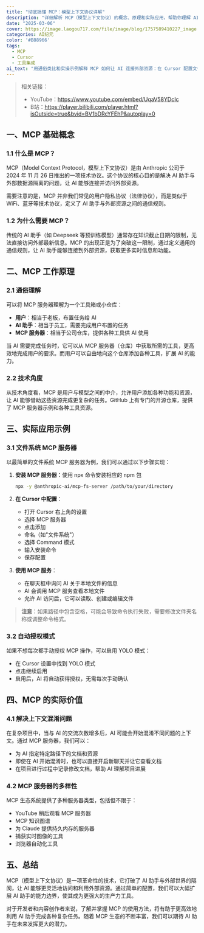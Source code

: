 ```yaml
---
title: "彻底搞懂 MCP：模型上下文协议详解"
description: "详细解析 MCP（模型上下文协议）的概念、原理和实际应用，帮助你理解 AI 助手如何连接外部资源"
date: "2025-03-06"
cover: https://image.laogou717.com/file/image/blog/1757589410227_image.png
categories: AI纪元
color: '#B88966'
tags:
  - MCP
  - Cursor
  - 工具集成
ai_text: "用通俗类比和实操示例解释 MCP 如何让 AI 连接外部资源：在 Cursor 配置文件系统 MCP、开启 YOLO 自动授权，并将项目资料作为可复用的工具与上下文，帮助扩展 AI 的能力边界。"
---
```


> 相关链接：
> - YouTube：<https://www.youtube.com/embed/UqaV58YDcIc>
> - B站：<https://player.bilibili.com/player.html?isOutside=true&bvid=BV1bDRcYFEhP&autoplay=0>

## 一、MCP 基础概念

### 1.1 什么是 MCP？

MCP（Model Context Protocol，模型上下文协议）是由 Anthropic 公司于 2024 年 11 月 26 日推出的一项技术协议。这个协议的核心目的是解决 AI 助手与外部数据源隔离的问题，让 AI 能够连接并访问外部资源。

需要注意的是，MCP 并非我们常见的用户隐私协议（法律协议），而是类似于 WiFi、蓝牙等技术协议，定义了 AI 助手与外部资源之间的通信规则。

### 1.2 为什么需要 MCP？

传统的 AI 助手（如 Deepseek 等预训练模型）通常存在知识截止日期的限制，无法直接访问外部最新信息。MCP 的出现正是为了突破这一限制，通过定义通用的通信规则，让 AI 助手能够连接到外部资源，获取更多实时信息和功能。

## 二、MCP 工作原理

### 2.1 通俗理解

可以将 MCP 服务器理解为一个工具箱或小仓库：

- **用户**：相当于老板，布置任务给 AI
- **AI 助手**：相当于员工，需要完成用户布置的任务
- **MCP 服务器**：相当于公司仓库，提供各种工具供 AI 使用

当 AI 需要完成任务时，它可以从 MCP 服务器（仓库）中获取所需的工具，更高效地完成用户的要求。而用户可以自由地向这个仓库添加各种工具，扩展 AI 的能力。

### 2.2 技术角度

从技术角度看，MCP 是用户与模型之间的中介，允许用户添加各种功能和资源，让 AI 能够借助这些资源完成更复杂的任务。GitHub 上有专门的开源仓库，提供了 MCP 服务器示例和各种工具资源。

## 三、实际应用示例

### 3.1 文件系统 MCP 服务器

以最简单的文件系统 MCP 服务器为例，我们可以通过以下步骤实现：

1. **安装 MCP 服务器**：使用 npx 命令安装相应的 npm 包
   ```bash
   npx -y @anthropic-ai/mcp-fs-server /path/to/your/directory
   ```

2. **在 Cursor 中配置**：
   - 打开 Cursor 右上角的设置
   - 选择 MCP 服务器
   - 点击添加
   - 命名（如"文件系统"）
   - 选择 Command 模式
   - 输入安装命令
   - 保存配置

3. **使用 MCP 服务**：
   - 在聊天框中询问 AI 关于本地文件的信息
   - AI 会调用 MCP 服务查看本地文件
   - 允许 AI 访问后，它可以读取、创建或编辑文件

> **注意**：如果路径中包含空格，可能会导致命令执行失败，需要修改文件夹名称或调整命令格式。

### 3.2 自动授权模式

如果不想每次都手动授权 MCP 操作，可以启用 YOLO 模式：
- 在 Cursor 设置中找到 YOLO 模式
- 点击继续启用
- 启用后，AI 将自动获得授权，无需每次手动确认

## 四、MCP 的实际价值

### 4.1 解决上下文混淆问题

在复杂项目中，当与 AI 的交流次数增多后，AI 可能会开始混淆不同问题的上下文。通过 MCP 服务器，我们可以：

- 为 AI 指定特定路径下的文档和资源
- 即使在 AI 开始混淆时，也可以直接开启新聊天并让它查看文档
- 在项目进行过程中记录修改文档，帮助 AI 理解项目进展

### 4.2 MCP 服务器的多样性

MCP 生态系统提供了多种服务器类型，包括但不限于：
- YouTube 稍后观看 MCP 服务器
- MCP 知识图谱
- 为 Claude 提供持久内存的服务器
- 捕获实时图像的工具
- 浏览器自动化工具

## 五、总结

MCP（模型上下文协议）是一项革命性的技术，它打破了 AI 助手与外部世界的隔阂，让 AI 能够更灵活地访问和利用外部资源。通过简单的配置，我们可以大幅扩展 AI 助手的能力边界，使其成为更强大的生产力工具。

对于开发者和内容创作者来说，了解并掌握 MCP 的使用方法，将有助于更高效地利用 AI 助手完成各种复杂任务。随着 MCP 生态的不断丰富，我们可以期待 AI 助手在未来发挥更大的潜力。
